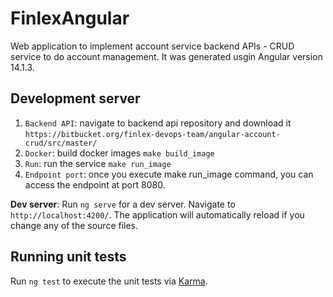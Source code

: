 # FinlexAngular

Web application to implement account service backend APIs - CRUD service to do account management. It was generated usgin Angular version 14.1.3.

## Development server

1. `Backend API`: navigate to backend api repository and download it `https://bitbucket.org/finlex-devops-team/angular-account-crud/src/master/`
2. `Docker`: build docker images `make build_image`
3. `Run`: run the service `make run_image`
4. `Endpoint port`: once you execute make run_image command, you can access the endpoint at port 8080.

**Dev server**:
Run `ng serve` for a dev server. Navigate to `http://localhost:4200/`. The application will automatically reload if you change any of the source files.

## Running unit tests

Run `ng test` to execute the unit tests via [Karma](https://karma-runner.github.io).
